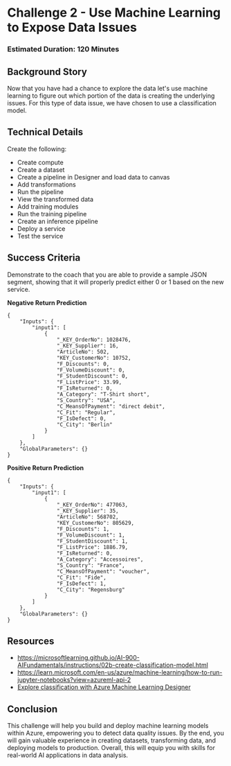 # Challenge 2 - Use Machine Learning to Expose Data Issues

### Estimated Duration: 120 Minutes

## Background Story

Now that you have had a chance to explore the data let's use machine learning to figure out which portion of the data is creating the underlying issues. For this type of data issue, we have chosen to use a classification model. 

## Technical Details

Create the following:

- Create compute
- Create a dataset
- Create a pipeline in Designer and load data to canvas
- Add transformations
- Run the pipeline
- View the transformed data
- Add training modules
- Run the training pipeline
- Create an inference pipeline
- Deploy a service
- Test the service

## Success Criteria

Demonstrate to the coach that you are able to provide a sample JSON segment, showing that it will properly predict either 0 or 1 based on the new service.

**Negative Return Prediction** 

```
{
	"Inputs": {
		"input1": [
			{
				"_KEY_OrderNo": 1028476,
				"_KEY_Supplier": 16,
				"ArticleNo": 502,
				"KEY_CustomerNo": 10752,
				"F_Discounts": 0,
				"F_VolumeDiscount": 0,
				"F_StudentDiscount": 0,
				"F_ListPrice": 33.99,
				"F_IsReturned": 0,
				"A_Category": "T-Shirt short",
				"S_Country": "USA",
				"C_MeansOfPayment": "direct debit",
				"C_Fit": "Regular",
				"F_IsDefect": 0,
				"C_City": "Berlin"
			}
		]
	},
	"GlobalParameters": {}
}
```

**Positive Return Prediction**
```
{
	"Inputs": {
		"input1": [
			{
				"_KEY_OrderNo": 477063,
				"_KEY_Supplier": 35,
				"ArticleNo": 568702,
				"KEY_CustomerNo": 805629,
				"F_Discounts": 1,
				"F_VolumeDiscount": 1,
				"F_StudentDiscount": 1,
				"F_ListPrice": 1886.79,
				"F_IsReturned": 0,
				"A_Category": "Accessoires",
				"S_Country": "France",
				"C_MeansOfPayment": "voucher",
				"C_Fit": "Fide",
				"F_IsDefect": 1,
				"C_City": "Regensburg"
			}
		]
	},
	"GlobalParameters": {}
}
```
## Resources

- https://microsoftlearning.github.io/AI-900-AIFundamentals/instructions/02b-create-classification-model.html
- https://learn.microsoft.com/en-us/azure/machine-learning/how-to-run-jupyter-notebooks?view=azureml-api-2
- [Explore classification with Azure Machine Learning Designer](https://microsoftlearning.github.io/AI-900-AIFundamentals/instructions/02b-create-classification-model.html)

## Conclusion

This challenge will help you build and deploy machine learning models within Azure, empowering you to detect data quality issues. By the end, you will gain valuable experience in creating datasets, transforming data, and deploying models to production. Overall, this will equip you with skills for real-world AI applications in data analysis.


